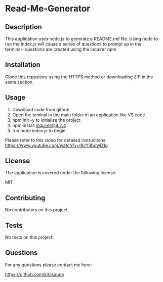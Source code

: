 # Read-Me-Generator

## Description 
This application uses node.js to generate a README.md file. Using node to run the index.js will cause a series of questions to prompt up in the terminal- questions are created using the inquirer npm.

## Installation 
Clone this repository using the HTTPS method or downloading ZIP in the same section.

## Usage
1. Download code from github
2. Open the teminal in the main folder in an application like VS code 
3. npm init -y to initialize the project 
4. npm install inquirer@8.2.4
5. run node index.js to begin 

Please refer to this video for detailed instructions: https://www.youtube.com/watch?v=I9JY3bdwD1g

## License 
The application is covered under the following license:

MIT

## Contributing 
No contributors on this project. 

## Tests
No tests on this project. 

## Questions 
For any questions please contact me here:

https://github.com/kitasauce
